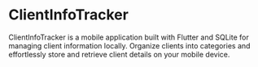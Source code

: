 # ClientInfoTracker
ClientInfoTracker is a mobile application built with Flutter and SQLite for managing client information locally. Organize clients into categories and effortlessly store and retrieve client details on your mobile device.
